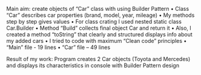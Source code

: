 Main aim: create objects of “Car” class with using Builder Pattern 
•	Class “Car” describes car properties (brand, model, year, mileage)
•	My methods step by step gives values
•	For class crating I used nested static class Car.Builder
•	Method “Build” collects final object Car and return it
•	Also, I created a method “toString” that clearly and structured displays info about my added cars
•	I tried to code with maximum “Clean code” principles
•	“Main” file - 19 lines
•	“Car” file – 49 lines

Result of my work: Program creates 2 Car objects (Toyota and Mercedes) and displays its characteristics in console with Builder Pattern design
